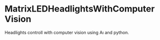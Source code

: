 # MatrixLEDHeadlightsWithComputerVision
Headlights controll with computer vision using Aı and python.
